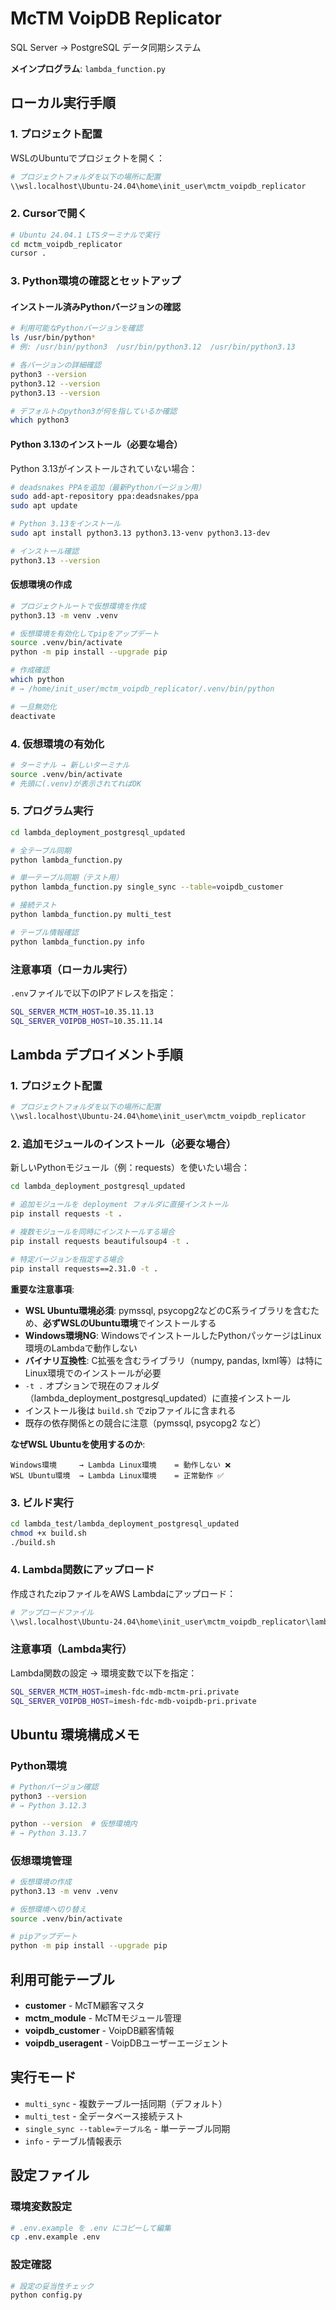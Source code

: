 # McTM VoipDB Replicator

SQL Server → PostgreSQL データ同期システム

**メインプログラム**: `lambda_function.py`

## ローカル実行手順

### 1. プロジェクト配置

WSLのUbuntuでプロジェクトを開く：

```bash
# プロジェクトフォルダを以下の場所に配置
\\wsl.localhost\Ubuntu-24.04\home\init_user\mctm_voipdb_replicator
```

### 2. Cursorで開く

```bash
# Ubuntu 24.04.1 LTSターミナルで実行
cd mctm_voipdb_replicator
cursor .
```

### 3. Python環境の確認とセットアップ

#### インストール済みPythonバージョンの確認

```bash
# 利用可能なPythonバージョンを確認
ls /usr/bin/python*
# 例: /usr/bin/python3  /usr/bin/python3.12  /usr/bin/python3.13

# 各バージョンの詳細確認
python3 --version
python3.12 --version
python3.13 --version

# デフォルトのpython3が何を指しているか確認
which python3
```

#### Python 3.13のインストール（必要な場合）

Python 3.13がインストールされていない場合：

```bash
# deadsnakes PPAを追加（最新Pythonバージョン用）
sudo add-apt-repository ppa:deadsnakes/ppa
sudo apt update

# Python 3.13をインストール
sudo apt install python3.13 python3.13-venv python3.13-dev

# インストール確認
python3.13 --version
```

#### 仮想環境の作成

```bash
# プロジェクトルートで仮想環境を作成
python3.13 -m venv .venv

# 仮想環境を有効化してpipをアップデート
source .venv/bin/activate
python -m pip install --upgrade pip

# 作成確認
which python
# → /home/init_user/mctm_voipdb_replicator/.venv/bin/python

# 一旦無効化
deactivate
```

### 4. 仮想環境の有効化

```bash
# ターミナル → 新しいターミナル
source .venv/bin/activate
# 先頭に(.venv)が表示されてればOK
```

### 5. プログラム実行

```bash
cd lambda_deployment_postgresql_updated

# 全テーブル同期
python lambda_function.py

# 単一テーブル同期（テスト用）
python lambda_function.py single_sync --table=voipdb_customer

# 接続テスト
python lambda_function.py multi_test

# テーブル情報確認
python lambda_function.py info
```

### 注意事項（ローカル実行）

`.env`ファイルで以下のIPアドレスを指定：

```bash
SQL_SERVER_MCTM_HOST=10.35.11.13
SQL_SERVER_VOIPDB_HOST=10.35.11.14
```

## Lambda デプロイメント手順

### 1. プロジェクト配置

```bash
# プロジェクトフォルダを以下の場所に配置
\\wsl.localhost\Ubuntu-24.04\home\init_user\mctm_voipdb_replicator
```

### 2. 追加モジュールのインストール（必要な場合）

新しいPythonモジュール（例：requests）を使いたい場合：

```bash
cd lambda_deployment_postgresql_updated

# 追加モジュールを deployment フォルダに直接インストール
pip install requests -t .

# 複数モジュールを同時にインストールする場合
pip install requests beautifulsoup4 -t .

# 特定バージョンを指定する場合
pip install requests==2.31.0 -t .
```

**重要な注意事項**:
- **WSL Ubuntu環境必須**: pymssql, psycopg2などのC系ライブラリを含むため、**必ずWSLのUbuntu環境**でインストールする
- **Windows環境NG**: WindowsでインストールしたPythonパッケージはLinux環境のLambdaで動作しない
- **バイナリ互換性**: C拡張を含むライブラリ（numpy, pandas, lxml等）は特にLinux環境でのインストールが必要
- `-t .` オプションで現在のフォルダ（lambda_deployment_postgresql_updated）に直接インストール
- インストール後は `build.sh` でzipファイルに含まれる
- 既存の依存関係との競合に注意（pymssql, psycopg2 など）

**なぜWSL Ubuntuを使用するのか**:
```
Windows環境     → Lambda Linux環境    = 動作しない ❌
WSL Ubuntu環境  → Lambda Linux環境    = 正常動作 ✅
```

### 3. ビルド実行

```bash
cd lambda_test/lambda_deployment_postgresql_updated
chmod +x build.sh
./build.sh
```

### 4. Lambda関数にアップロード

作成されたzipファイルをAWS Lambdaにアップロード：

```bash
# アップロードファイル
\\wsl.localhost\Ubuntu-24.04\home\init_user\mctm_voipdb_replicator\lambda_deployment_postgresql_updated\lambda_function_with_postgresql.zip
```

### 注意事項（Lambda実行）

Lambda関数の設定 → 環境変数で以下を指定：

```bash
SQL_SERVER_MCTM_HOST=imesh-fdc-mdb-mctm-pri.private
SQL_SERVER_VOIPDB_HOST=imesh-fdc-mdb-voipdb-pri.private
```

## Ubuntu 環境構成メモ

### Python環境

```bash
# Pythonバージョン確認
python3 --version
# → Python 3.12.3

python --version  # 仮想環境内
# → Python 3.13.7
```

### 仮想環境管理

```bash
# 仮想環境の作成
python3.13 -m venv .venv

# 仮想環境へ切り替え
source .venv/bin/activate

# pipアップデート
python -m pip install --upgrade pip
```

## 利用可能テーブル

- **customer** - McTM顧客マスタ
- **mctm_module** - McTMモジュール管理
- **voipdb_customer** - VoipDB顧客情報
- **voipdb_useragent** - VoipDBユーザーエージェント

## 実行モード

- `multi_sync` - 複数テーブル一括同期（デフォルト）
- `multi_test` - 全データベース接続テスト
- `single_sync --table=テーブル名` - 単一テーブル同期
- `info` - テーブル情報表示

## 設定ファイル

### 環境変数設定

```bash
# .env.example を .env にコピーして編集
cp .env.example .env
```

### 設定確認

```bash
# 設定の妥当性チェック
python config.py
```